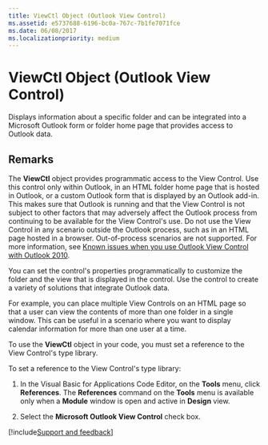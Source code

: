 ```yaml
---
title: ViewCtl Object (Outlook View Control)
ms.assetid: e5737688-6196-bc0a-767c-7b1fe7071fce
ms.date: 06/08/2017
ms.localizationpriority: medium
---
```



# ViewCtl Object (Outlook View Control)

Displays information about a specific folder and can be integrated into a Microsoft Outlook form or folder home page that provides access to Outlook data.


## Remarks

The **ViewCtl** object provides programmatic access to the View Control. Use this control only within Outlook, in an HTML folder home page that is hosted in Outlook, or a custom Outlook form that is displayed by an Outlook add-in. This makes sure that Outlook is running and that the View Control is not subject to other factors that may adversely affect the Outlook process from continuing to be available for the View Control's use. Do not use the View Control in any scenario outside the Outlook process, such as in an HTML page hosted in a browser. Out-of-process scenarios are not supported. For more information, see [Known issues when you use Outlook View Control with Outlook 2010](https://support.microsoft.com/office/fixes-or-workarounds-for-recent-issues-in-outlook-for-pc-ecf61305-f84f-4e13-bb73-95a214ac1230).

You can set the control's properties programmatically to customize the folder and the view that is displayed in the control. Use the control to create a variety of solutions that integrate Outlook data.

For example, you can place multiple View Controls on an HTML page so that a user can view the contents of more than one folder in a single window. This can be useful in a scenario where you want to display calendar information for more than one user at a time.

To use the **ViewCtl** object in your code, you must set a reference to the View Control's type library.

To set a reference to the View Control's type library:


1. In the Visual Basic for Applications Code Editor, on the **Tools** menu, click **References**. The **References** command on the **Tools** menu is available only when a **Module** window is open and active in **Design** view.
    
2. Select the **Microsoft Outlook View Control** check box.

[!include[Support and feedback](~/includes/feedback-boilerplate.md)]
